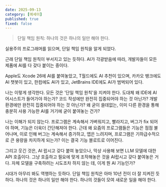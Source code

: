 ```yaml
---
date: 2025-09-13
category: [에세이]
published: true
fixed: false
---
```


> 단일 책임 원칙: 하나의 것은 하나의 일만 해야 한다.

실용주의 프로그래머를 읽으며, 단일 책임 원칙을 알게 되었다.

근래 단일 책임 원칙이 부서지고 있는 듯하다. AI가 각광받음에 따라, 개발자들이 모든 제품에 AI를 다 갖다 붙이는 중이다.

Apple도 Xcode 26에 AI를 붙여놓았고, T월드에도 AI 추천이 있으며, 카카오 뱅크에도 AI 챗봇이 있고, 한컴에도 AI가 있고, JetBrains IDE에도 AI가 범벅되어 있다.

나는 이렇게 생각한다. 모든 것은 '단일 책임 원칙'을 지켜야 한다. 도대체 왜 IDE에 AI 어시스트가 들어가야 하는가? 코드 작성에만 완전히 집중되어야 하는 것 아닌가? 개발 환경에만 완전히 집중되어야 하는 것 아닌가? 왜 굳이 쓸데없는, 이미 다른 환경을 통해 충분히 사용 가능한 AI를 거기에 굳이 붙여놓는 건가?

나는 이해가 되지 않는다. 프로그램은 계속해서 가벼워지고, 빨라지고, 버그가 fix 되어야 하며, 기능은 더욱더 간단해져야 한다. 근데 왜 요즘의 프로그램들은 기능은 점점 불어나며, 이로 인해 버그는 계속해서 증가하고, 앱은 느려지며, 프로그램은 기하급수적으로 큰 용량을 차지하게 되는가? 이는 결국 기능 블로트로 이어진다.

그리고 웃긴 것은, AI 랍시고 갖다 붙여 놓았으나, 막상 사용해 보면 LLM 모델에 대한 API 호출이다. 그냥 호출하고 필요에 맞게 조작해놓은 것을 AI랍시고 갖다 붙여놓은 거다. 자체 모델을 구축하려는 시도조차 하지 않는 데, 이게 뭔 AI 기능인가?

시대가 아무리 봐도 역행하는 듯하다. 단일 책임 원칙은 아마 10년 전이 더 잘 지켜진 듯하다. 하나의 것은 하나의 일만 해야 한다. 하나의 것들이 모여 새로운 일을 해야 한다.
